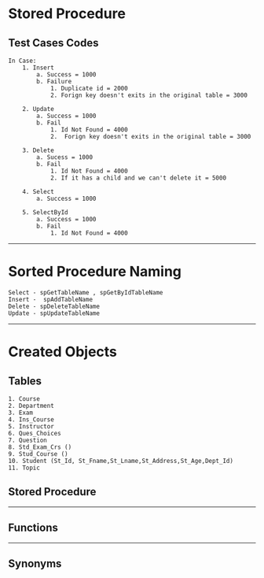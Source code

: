 # Stored Procedure 
## Test Cases Codes
    In Case: 
        1. Insert
            a. Success = 1000 
            b. Failure
                1. Duplicate id = 2000
                2. Forign key doesn't exits in the original table = 3000
        
        2. Update
            a. Success = 1000
            b. Fail
                1. Id Not Found = 4000
                2.  Forign key doesn't exits in the original table = 3000

        3. Delete 
            a. Sucess = 1000
            b. Fail
                1. Id Not Found = 4000
                2. If it has a child and we can't delete it = 5000   
        
        4. Select
            a. Success = 1000
        
        5. SelectById
            a. Success = 1000
            b. Fail
                1. Id Not Found = 4000

 ---
 # Sorted Procedure Naming
    Select - spGetTableName , spGetByIdTableName
    Insert -  spAddTableName
    Delete - spDeleteTableName
    Update - spUpdateTableName

---
# Created Objects 

## Tables
    1. Course
    2. Department
    3. Exam
    4. Ins_Course
    5. Instructor
    6. Ques_Choices
    7. Question
    8. Std_Exam_Crs ()
    9. Stud_Course ()
    10. Student (St_Id, St_Fname,St_Lname,St_Address,St_Age,Dept_Id)
    11. Topic

## Stored Procedure 



---
## Functions


---
## Synonyms
            
    